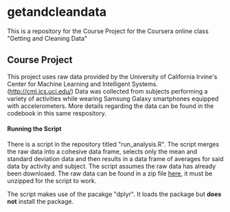 # getandcleandata
This is a repository for the Course Project for the Coursera online class "Getting and Cleaning Data"

## Course Project

This project uses raw data provided by the University of California Irvine's Center for Machine Learning and Intelligent Systems. (http://cml.ics.uci.edu/) Data was collected from subjects performing a variety of activities while wearing Samsung Galaxy smartphones equipped with accelerometers. More details regarding the data can be found in the codebook in this same respository. 

#### Running the Script

There is a script in the repository titled "run_analysis.R". The script merges the raw data into a cohesive data frame, selects only the mean and standard deviation data and then results in a data frame of averages for said data by activity and subject. The script assumes the raw data has already been downloaed. The raw data can be found in a zip file  [here](https://d396qusza40orc.cloudfront.net/getdata%2Fprojectfiles%2FUCI%20HAR%20Dataset.zip), it must be unzipped for the script to work. 

The script makes use of the pacakge "dplyr". It loads the package but **does not** install the package.  

